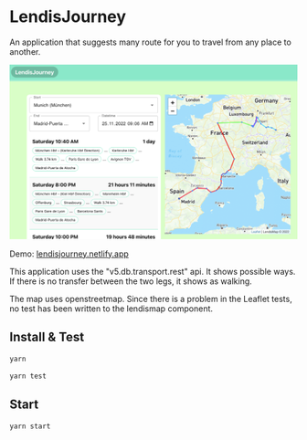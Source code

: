 # LendisJourney

An application that suggests many route for you to travel from any place to another.

![image](./lendisjourney.png)

Demo: [lendisjourney.netlify.app](https://lendisjourney.netlify.app/)

This application uses the "v5.db.transport.rest" api. It shows possible ways. If there is no transfer between the two legs, it shows as walking.

The map uses openstreetmap. Since there is a problem in the Leaflet tests, no test has been written to the lendismap component.

## Install & Test
```
yarn
```

```
yarn test
```

## Start
```
yarn start
```